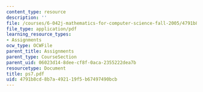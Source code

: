 ```yaml
---
content_type: resource
description: ''
file: /courses/6-042j-mathematics-for-computer-science-fall-2005/4791b8cd8b7a492119f5b67497490bcb_ps7.pdf
file_type: application/pdf
learning_resource_types:
- Assignments
ocw_type: OCWFile
parent_title: Assignments
parent_type: CourseSection
parent_uid: 06023d14-8dee-cf8f-0aca-2355222dea7b
resourcetype: Document
title: ps7.pdf
uid: 4791b8cd-8b7a-4921-19f5-b67497490bcb
---
```

